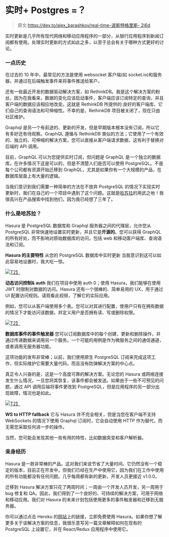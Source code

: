 # 实时+ Postgres =？

> 原文:[https://dev.to/alex_barashkov/real-time-波斯特格里斯- 2j6d](https://dev.to/alex_barashkov/real-time--postgres---2j6d)

实时更新是几乎所有现代网络和移动应用程序的一部分，从银行应用程序到新闻订阅都有使用。处理实时更新的方式如此之多，以至于总会有关于哪种方式更好的讨论。

### 一点历史

在过去的 10 年中，最常见的方法是使用 websocket 客户端(如 socket.io)和服务器，并通过在后端触发事件来将事件推送给客户。

还有一些最近开发的数据驱动解决方案，如 RethinkDB。我是这个解决方案的粉丝，因为在我看来，数据的变化应该启动事件，客户端应该订阅特定的查询，并且客户端的数据应该相应地改变。这就是 RethinkDB 所提供的:良好的客户端库、它们自己的查询语法和可伸缩性。不幸的是，RethinkDB 项目被关闭了，现在只由社区维护。

Graphql 是另一个有前途的、更新的开发，但是早期版本根本没有订阅，所以它有多好还有待观察。GraphQL 遵循与 RethinkDB 类似的方法；它使用了一个有效的、独立的、可伸缩的解决方案，您可以直接从客户端请求数据，这有利于替换对后端的 API 调用。

目前，GraphQL 可以为您提供实时订阅，但问题是 GraphQL 是一个独立的数据库。在许多情况下这是可以的，但是不清楚人们是否可以使用 PostgreSQL。不是每个公司都有资源开始迁移到 GraphQL，尤其是如果你有一个大规模的产品，在数据库层面上有大量的逻辑。

当我们意识到我们需要一种简单的方法在不放弃 PostgreSQL 的情况下实现实时更新时，我们在自己的一个项目中遇到了这个问题。这就是[哈苏拉](https://hasura.io/)的用武之地！我很高兴在产品搜索中找到他们，因为我已经想了三年了。

### 什么是哈苏拉？

Hasura 是 PostgreSQL 数据库和 Graphql 服务器之间的代理层，允许您从 PostgreSQL 非常快速地设置实时更新，并且它是**开源的**。您可以获得 GraphQL 的所有好处，而不影响对原始数据库的访问，包括 web 和移动客户端库、查询语法和订阅。

**Hasura 的主要特性**
从您的 PostgreSQL 数据库中实时更新
当我意识到这可以如此容易地设置时，我大吃一惊。

[![](../Images/31f7731fefc780edb8073dbe82775629.png)T2】](https://res.cloudinary.com/practicaldev/image/fetch/s--aH_IRI_c--/c_limit%2Cf_auto%2Cfl_progressive%2Cq_66%2Cw_880/http://g.recordit.co/RaF4ZrMTLU.gif)

**动态访问控制& auth**
我们在项目中使用 auth 0；使用 Hasura，我们能够在使用 JWT 时限制对数据的访问。Hasura 还有一个很棒的、简单易用的 UX，用于通过 UI 配置访问规则。请观看此视频，了解它的实际应用。

例如，您可以从客户端使用多个表。您可以对其进行配置，使用户只有在拥有数据的情况下才能访问该数据，并定义用户是否拥有读、写或删除权限。

[![](../Images/f0bad87658981646ab8504c9860ab4ce.png)T2】](https://res.cloudinary.com/practicaldev/image/fetch/s--vlmwRGMA--/c_limit%2Cf_auto%2Cfl_progressive%2Cq_66%2Cw_880/http://g.recordit.co/kwDoRlL8UT.gif)

**数据库事件的事件触发器**
您可以订阅数据库中的每个创建、更新和删除操作，并通过传递数据来调用另一个服务。一个可能的用例是作为微服务之间的通信通道，或者调用无服务器功能。

这项功能的发布非常棒；以前，我们使用原生 PostgreSQL 订阅来完成这项工作，但实际维护它需要大量代码，而且没有防弹解决方案的中心点。

真正令人兴奋的是，这是一个高度可靠的解决方案。无论您的 Hasura 或网络连接发生什么情况，一旦您将其恢复，该事件都会被发送。如果由于一些不可预见的问题，通过 API 调用后端将事件更改到 PostgreSQL，但是应用程序的另一部分出现故障，情况也是如此。

[![](../Images/12e7b741372d9c10870a9cd695f9d292.png)T2】](https://res.cloudinary.com/practicaldev/image/fetch/s--tYzY1o5h--/c_limit%2Cf_auto%2Cfl_progressive%2Cq_auto%2Cw_880/https://user-images.githubusercontent.com/2697570/48410537-22f15f80-e73f-11e8-8465-2e644b3f13c9.png)

**WS to HTTP fallback**
它与 Hasura 并不完全相关，但是当您在客户端不支持 WebSockets 的情况下使用 Graphql 订阅时，它会自动使用 HTTP 作为替代，而无需您采取任何进一步的操作。

当然，您可能会发现其他一些有用的特性，比如数据突变和客户解析器。

### 亲身经历

Hasura 是一款非常棒的产品。这对我们来说节省了大量时间。它仍然没有一个稳定的版本，目前正在开发中，但我们已经在生产中使用它，因为我们在工作中使用的所有功能都没有任何问题。几乎每周都有新的更新，开发人员更接近 v1.0.0。

迁移到 Hasura 解决方案只花了两周时间；一周由一个开发人员开发，另一周用于 bug 修复和 QA。因此，我们得到了一个良好的、可持续的解决方案，可用于网络和移动应用。我们对 Hasura 的未来计划包括使用更多的事件触发器和迁移到无服务器。

你可以通过点击 Heroku 的[网站](https://hasura.io)上的链接，立即免费使用 Hasura。如果你想了解更多关于该解决方案的信息，我很乐意写另一篇文章解释如何在现有的 PostgreSQL 上设置它，并在 React/Redux 应用程序中使用它。